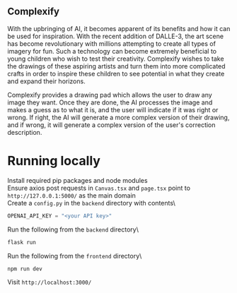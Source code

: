 ## Complexify

With the upbringing of AI, it becomes apparent of its benefits and how it can be used for inspiration. With the recent addition of DALLE-3, the art scene has become revolutionary with millions attempting to create all types of imagery for fun. Such a technology can become extremely beneficial to young children who wish to test their creativity. Complexify wishes to take the drawings of these aspiring artists and turn them into more complicated crafts in order to inspire these children to see potential in what they create and expand their horizons.

Complexify provides a drawing pad which allows the user to draw any image they want. Once they are done, the AI processes the image and makes a guess as to what it is, and the user will indicate if it was right or wrong. If right, the AI will generate a more complex version of their drawing, and if wrong, it will generate a complex version of the user's correction description.


# Running locally
Install required pip packages and node modules\
Ensure axios post requests in `Canvas.tsx` and `page.tsx` point to `http://127.0.0.1:5000/` as the main domain\
Create a `config.py` in the `backend` directory with contents\
```python
OPENAI_API_KEY = "<your API key>"
```
Run the following from the `backend` directory\
```bash
flask run
```
Run the following from the `frontend` directory\
```bash
npm run dev
```
Visit `http://localhost:3000/`
